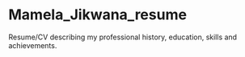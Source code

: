 # Mamela_Jikwana_resume
Resume/CV describing my professional history, education, skills and achievements.  
